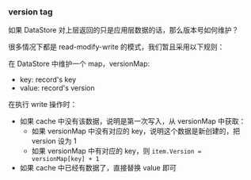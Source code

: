 
### version tag

如果 DataStore 对上层返回的只是应用层数据的话，那么版本号如何维护？

很多情况下都是 read-modify-write 的模式，我们暂且采用以下规则：

在 DataStore 中维护一个 map，versionMap:

+ key: record's key
+ value: record's version

在执行 write 操作时：

+ 如果 cache 中没有该数据，说明是第一次写入，从 versionMap 中获取：
  + 如果 versionMap 中没有对应的 key，说明这个数据是新创建的，把 version 设为 1
  + 如果 versionMap 中有对应的 key，则 `item.Version = versionMap[key] + 1`
+ 如果 cache 中已经有数据了，直接替换 value 即可